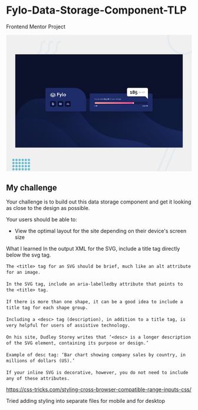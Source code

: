 # Fylo-Data-Storage-Component-TLP
Frontend Mentor Project

![Design preview for the Fylo data storage component coding challenge](./design/desktop-preview.jpg)


## My challenge

Your challenge is to build out this data storage component and get it looking as close to the design as possible.

Your users should be able to:

- View the optimal layout for the site depending on their device's screen size







What I learned
    In the output XML for the SVG, include a title tag directly below the svg tag.

    The <title> tag for an SVG should be brief, much like an alt attribute for an image.

    In the SVG tag, include an aria-labelledby attribute that points to the <title> tag.

    If there is more than one shape, it can be a good idea to include a title tag for each shape group.

    Including a <desc> tag (description), in addition to a title tag, is very helpful for users of assistive technology.

    On his site, Dudley Storey writes that ’<desc> is a longer description of the SVG element, containing its purpose or design.’

    Example of desc tag: ‘Bar chart showing company sales by country, in millions of dollars (US).’

    If your inline SVG is decorative, however, you do not need to include any of these attributes.


https://css-tricks.com/styling-cross-browser-compatible-range-inputs-css/

Tried adding styling into separate files for mobile and for desktop